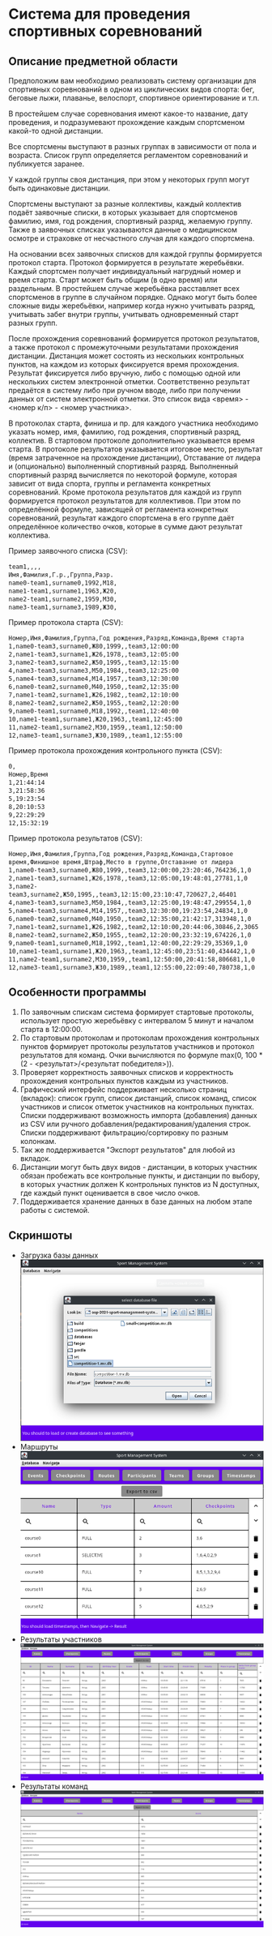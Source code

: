 # Система для проведения спортивных соревнований

## Описание предметной области

Предположим вам необходимо реализовать систему организации для спортивных соревнований в одном из циклических видов
спорта: бег, беговые лыжи, плаванье, велоспорт, спортивное ориентирование и т.п.

В простейшем случае соревнования имеют какое-то название, дату проведения, и подразумевают прохождение каждым
спортсменом какой-то одной дистанции.

Все спортсмены выступают в разных группах в зависимости от пола и возраста. Список групп определяется регламентом
соревнований и публикуется заранее.

У каждой группы своя дистанция, при этом у некоторых групп могут быть одинаковые дистанции.

Спортсмены выступают за разные коллективы, каждый коллектив подаёт заявочные списки, в которых указывает для спортсменов
фамилию, имя, год рождения, спортивный разряд, желаемую группу. Также в заявочных списках указываются данные о
медицинском осмотре и страховке от несчастного случая для каждого спортсмена.

На основании всех заявочных списков для каждой группы формируется протокол старта. Протокол формируется в результате
жеребьёвки. Каждый спортсмен получает индивидуальный нагрудный номер и время старта. Старт может быть общим (в одно
время) или раздельным. В простейшем случае жеребьёвка расставляет всех спортсменов в группе в случайном порядке. Однако
могут быть более сложные виды жеребьёвки, например когда нужно учитывать разряд, учитывать забег внутри группы,
учитывать одновременный старт разных групп.

После прохождения соревнований формируется протокол результатов, а также протокол с промежуточными результатами
прохождения дистанции. Дистанция может состоять из нескольких контрольных пунктов, на каждом из которых фиксируется
время прохождения. Результат фиксируется либо вручную, либо с помощью одной или нескольких систем электронной отметки.
Соответственно результат предаётся в систему либо при ручном вводе, либо при получении данных от систем электронной
отметки. Это список вида <время> - <номер к/п> - <номер участника>.

В протоколах старта, финиша и пр. для каждого участника необходимо указать номер, имя, фамилию, год рождения, спортивный
разряд, коллектив. В стартовом протоколе дополнительно указывается время старта. В протоколе результатов указывается
итоговое место, результат (время затраченное на прохождение дистанции), Отставание от лидера и (опционально) выполненный
спортивный разряд. Выполненный спортивный разряд вычисляется по некоторой формуле, которая зависит от вида спорта,
группы и регламента конкретных соревнований. Кроме протокола результатов для каждой из групп формируется протокол
результатов для коллективов. При этом по определённой формуле, зависящей от регламента конкретных соревнований,
результат каждого спортсмена в его группе даёт определённое количество очков, которые в сумме дают результат коллектива.

Пример заявочного списка (CSV):

```csv
team1,,,,
Имя,Фамилия,Г.р.,Группа,Разр.
name0-team1,surname0,1992,М18,
name1-team1,surname1,1963,Ж20,
name2-team1,surname2,1959,М30,
name3-team1,surname3,1989,Ж30,
```

Пример протокола старта (CSV):

```csv
Номер,Имя,Фамилия,Группа,Год рождения,Разряд,Команда,Время старта
1,name0-team3,surname0,Ж80,1999,,team3,12:00:00
2,name1-team3,surname1,Ж26,1978,,team3,12:05:00
3,name2-team3,surname2,Ж50,1995,,team3,12:15:00
4,name3-team3,surname3,М50,1984,,team3,12:25:00
5,name4-team3,surname4,М14,1957,,team3,12:30:00
6,name0-team2,surname0,М40,1950,,team2,12:35:00
7,name1-team2,surname1,Ж26,1982,,team2,12:10:00
8,name2-team2,surname2,Ж50,1955,,team2,12:20:00
9,name0-team1,surname0,М18,1992,,team1,12:40:00
10,name1-team1,surname1,Ж20,1963,,team1,12:45:00
11,name2-team1,surname2,М30,1959,,team1,12:50:00
12,name3-team1,surname3,Ж30,1989,,team1,12:55:00
```

Пример протокола прохождения контрольного пункта (CSV):

```csv
0,
Номер,Время
1,21:44:14
3,21:58:36
5,19:23:54
8,20:10:53
9,22:29:29
12,15:32:19
```

Пример протокола результатов (CSV):

```csv
Номер,Имя,Фамилия,Группа,Год рождения,Разряд,Команда,Стартовое время,Финишное время,Штраф,Место в группе,Отставание от лидера
1,name0-team3,surname0,Ж80,1999,,team3,12:00:00,23:20:46,764236,1,0
2,name1-team3,surname1,Ж26,1978,,team3,12:05:00,19:48:01,27781,1,0
3,name2-team3,surname2,Ж50,1995,,team3,12:15:00,23:10:47,720627,2,46401
4,name3-team3,surname3,М50,1984,,team3,12:25:00,19:48:47,299554,1,0
5,name4-team3,surname4,М14,1957,,team3,12:30:00,19:23:54,24834,1,0
6,name0-team2,surname0,М40,1950,,team2,12:35:00,21:42:17,313948,1,0
7,name1-team2,surname1,Ж26,1982,,team2,12:10:00,20:44:06,30846,2,3065
8,name2-team2,surname2,Ж50,1955,,team2,12:20:00,23:32:19,674226,1,0
9,name0-team1,surname0,М18,1992,,team1,12:40:00,22:29:29,35369,1,0
10,name1-team1,surname1,Ж20,1963,,team1,12:45:00,23:51:40,434442,1,0
11,name2-team1,surname2,М30,1959,,team1,12:50:00,20:41:58,806681,1,0
12,name3-team1,surname3,Ж30,1989,,team1,12:55:00,22:09:40,780738,1,0
```

## Особенности программы

1. По заявочным спискам система формирует стартовые протоколы, использует простую жеребьёвку с интервалом 5 минут и
   началом старта в 12:00:00.
2. По стартовым протоколам и протоколам прохождения контрольных пунктов формирует протоколы результатов участников и
   протокол результатов для команд. Очки вычисляются по формуле max(0, 100 * (2 - <результат>/<результат победителя>)).
3. Проверяет корректность заявочных списков и корректность прохождения контрольных пунктов каждым из участников.
4. Графический интерфейс поддерживает несколько страниц (вкладок): список групп, список дистанций, список команд, список
   участников и список отметок участников на контрольных пунктах. Списки поддерживают возможность импорта (добавления)
   данных из CSV или ручного добавления/редактирования/удаления строк. Списки поддерживают фильтрацию/сортировку по
   разным колонкам.
5. Так же поддерживается "Экспорт результатов" для любой из вкладок.
6. Дистанции могут быть двух видов - дистанции, в которых участник обязан пробежать все контрольные пункты, и дистанции
   по выбору, в которых участник должен K контрольных пунктов из N доступных, где каждый пункт оценивается в свое число
   очков.
7. Поддерживается хранение данных в базе данных на любом этапе работы с системой.

## Скриншоты

+ Загрузка базы данных
  ![image.png](images/database.png)
+ Маршруты
  ![image.png](images/routes.png)
+ Результаты участников
  ![image.png](images/results.png)
+ Результаты команд
  ![image.png](images/team_results.png)
